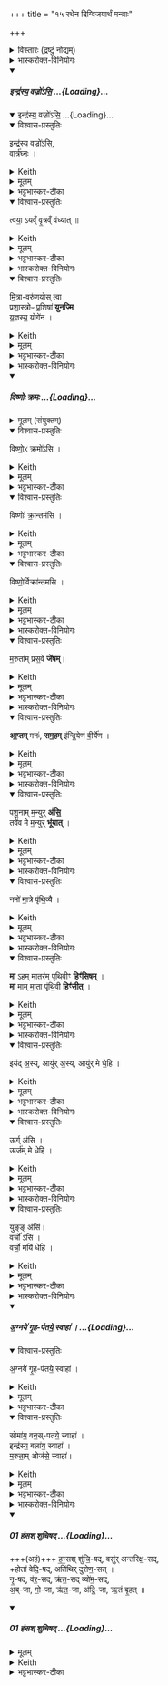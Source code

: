 +++
title = "१५ रथेन दिग्विजयार्थं मन्त्राः"

+++

<details><summary>विस्तारः (द्रष्टुं नोद्यम्)</summary>

१८ जगती

विश्वेदेवा ऋषयः
</details>
<details><summary>भास्करोक्त-विनियोगः</summary>

1रथमुपावहरति - इन्द्रस्येति ॥ व्याख्यातम् ॥
</details>
<div class="js_include" includetitle="false" newlevelforh1="5" unfilled url="/vedAH_yajuH/taittirIyam/sArasvata-vibhAgaH/saMhitA/yajuH/sarva-prastutiH/1/7_aiShTika-yAjamAnAdi/07_vAjapeyAdhvaryave_rathasaMskArAH/indrasya_vajro_si.md">
<details open><summary><h5>इन्द्र॑स्य॒ वज्रो॑ऽसि॒ ...{Loading}...</h5></summary>
<div class="js_include" includetitle="false" newlevelforh1="5" unfilled="" url="/vedAH_yajuH/taittirIyam/sArasvata-vibhAgaH/saMhitA/yajuH/sarva-prastutiH/1/7_aiShTika-yAjamAnAdi/07_vAjapeyAdhvaryave_rathasaMskArAH/indrasya_vajro_si_vRtraghnaH.md">
<details open><summary><h10>इन्द्र॑स्य॒ वज्रो॑ऽसि॒ ...{Loading}...</h10></summary>
<details open><summary>विश्वास-प्रस्तुतिः</summary>

इन्द्र॑स्य॒ वज्रो॑ऽसि॒,  
वार्त्र॑घ्नः ।
</details>
<details><summary>Keith</summary>

Thou art the thunderbolt of Indra,  
slaying obstructions,  
________________
Thou art the bolt of Indra [2] slaying foes; 
</details>
<details><summary>मूलम्</summary>

इन्द्र॑स्य॒ वज्रो॑ऽसि॒  
वार्त्र॑घ्नः ।   
</details>
<details><summary>भट्टभास्कर-टीका</summary>

इन्द्रस्य यो वज्रस्स एव त्वमसि । अमित्रवधसाधनत्वसामर्थ्यात् भाव [तद्भाव?] उपचर्यते । यद्वा - वजित्वा गतो [वज गतौ] वज्रः । औणादिको रः [रन्] । रथ उच्यते । इन्द्रस्य रथोसि [सीति] स्तूयते । इन्द्रस्य रथो विशेष्यते - वार्त्रघ्नः वृत्रघ्नोयं **वार्त्रघ्नः** । उत्सादित्वादञ् । यं रथमारुह्य वृत्रमसुरमिन्द्रो हतवान् स एव रथस्त्वमसीति । 
______________
यो वृत्रं हतवान् तस्येन्द्रस्य वज्रो वृत्रवधसाधनभूतो रथमसि ॥

</details>
</details>
</div>
<details open><summary>विश्वास-प्रस्तुतिः</summary>

त्वया॒ ऽयव्ँ वृ॒त्रव्ँ व॑ध्यात्  ॥
</details>
<details><summary>Keith</summary>

with thee may this one smite Vrtra.
________________
with thee may he slay his foe.
</details>
<details><summary>मूलम्</summary>

त्वया॒ऽयव्ँवृ॒त्रव्ँव॑ध्यात्  ॥
</details>
<details><summary>भट्टभास्कर-टीका</summary>

तस्मात् **त्वयाऽयं** यजमानो **वृत्रं** वारकं छादयितारममित्रं **वध्यात्** । आशिषि लिङ् । 'हनो वध लिङि' इति वधादेशः ॥
______________
तस्मात्तादृशेन **त्वयाऽयं** यजमानो **वृत्रं वध्याद्** इति ॥
</details>
</details>
</div>
<details><summary>भास्करोक्त-विनियोगः</summary>

2प्रष्टिवाहिनं रथं युनक्ति - मित्रावरुणयोरिति ॥ 
</details>
<details open><summary>विश्वास-प्रस्तुतिः</summary>

मि॒त्रा-वरु॑णयोस् त्वा  
प्रशा॒स्त्रोᳶ प्र॒शिषा॑ **युनज्मि**  
य॒ज्ञस्य॒ योगे॑न ।
</details>
<details><summary>Keith</summary>

By the precept of Mitra and Varuna, the directors, I yoke thee with the yoking of the sacrifice.
</details>
<details><summary>मूलम्</summary>

मि॒त्रावरु॑णयोस्त्वा प्रशा॒स्त्रोᳶ प्र॒शिषा॑ युनज्मि य॒ज्ञस्य॒ योगे॑न ।
</details>
<details><summary>भट्टभास्कर-टीका</summary>

मित्रावरुणयोः प्रशास्त्रोः । औणादिकस्तृच्, तृच इडभावः । प्रशिषा प्रकृष्टेन शासनेनाज्ञया त्वां युनाज्मि । 'शास इदङ्हलोः' इतीत्वं, 'शासिवसिघसीनाम्' इति षत्वम् । यज्ञस्य योगेन हेतुना यज्ञे यथा युज्येतेति ॥
</details>
<details><summary>भास्करोक्त-विनियोगः</summary>

3-5रथमभिप्रैति - विष्णोरित्यादि ॥ व्याख्यातम् ॥  
</details>
<div class="js_include" includetitle="false" newlevelforh1="5" unfilled url="/vedAH_yajuH/taittirIyam/sArasvata-vibhAgaH/saMhitA/yajuH/sarva-prastutiH/1/7_aiShTika-yAjamAnAdi/07_vAjapeyAdhvaryave_rathasaMskArAH/viShNoH_kramaH.md">
<details open><summary><h5>विष्णोः क्रमः ...{Loading}...</h5></summary>
<details><summary>मूलम् (संयुक्तम्)</summary>

विष्णो॒ᳵ क्रमो॑ऽसि॒ विष्णोः॑ क्रा॒न्तम॑सि॒  विष्णो॒र्विक्रा॑न्तमसि ।
</details>
<details open><summary>विश्वास-प्रस्तुतिः</summary>

विष्णो॒ᳵ क्रमो॑ऽसि ।
</details>
<details><summary>Keith</summary>

Thou art the stepping of Visnu,
</details>
<details><summary>मूलम्</summary>

विष्णो॒ᳵ क्रमो॑ऽसि ।
</details>
<details><summary>भट्टभास्कर-टीका</summary>

विष्णोर्भगवत एव क्रमोसि गमनसाधनत्वात् । प्रकृष्टस्य विष्णोः क्रमरूपेण स्तूयते रथः विष्णोः क्रमवत् भविष्यसि जयहेतुरिति ।
</details>
<details open><summary>विश्वास-प्रस्तुतिः</summary>

विष्णोः॑ क्रा॒न्तम॑सि ।
</details>
<details><summary>Keith</summary>

thou art the step of Visnu,
</details>
<details><summary>मूलम्</summary>

विष्णोः॑ क्रा॒न्तम॑सि ।
</details>
<details><summary>भट्टभास्कर-टीका</summary>

विष्णोः क्रान्तमसि यत्पूर्वं विष्णुना कृतं क्रमणं, तदेव त्वमसि तद्वज्जयसाधनं भविष्यसि अस्माकम् ।
</details>
<details open><summary>विश्वास-प्रस्तुतिः</summary>

विष्णो॒र्विक्रा॑न्तमसि ।
</details>
<details><summary>Keith</summary>

thou art the stride of Visnu.
</details>
<details><summary>मूलम्</summary>

विष्णो॒र्विक्रा॑न्तमसि ।
</details>
<details><summary>भट्टभास्कर-टीका</summary>

विष्णोर्वीक्रान्तं विजयः, तदेव त्वमसि तद्वद्विजयसाधनत्वात् । पूर्ववद्गतिस्वरः ॥
</details>
</details>
</div>
<details><summary>भास्करोक्त-विनियोगः</summary>

6रथमातिष्ठति - मरुतामीति ॥ 
</details>
<details open><summary>विश्वास-प्रस्तुतिः</summary>

म॒रुता॑म् प्रस॒वे **जे॑षम्**।
</details>
<details><summary>Keith</summary>

On the instigation of the Maruts may I conquer.
</details>
<details><summary>मूलम्</summary>

म॒रुता॑म्प्रस॒वे जे॑षम्।
</details>
<details><summary>भट्टभास्कर-टीका</summary>

मरुतां प्रसवे अनुज्ञायां सत्यां मरुद्भिरेवाहं जेषं जीयासं शत्रून् । जयतेर्लेटि 'सिब्बहुलं लेटि' इत्यडागमः, इतश्च लोपः ॥
</details>
<details><summary>भास्करोक्त-विनियोगः</summary>

7कूबरम् अभिमन्त्रयते - आप्तमिति ॥ 
</details>
<details open><summary>विश्वास-प्रस्तुतिः</summary>

**आ॒प्तम्** मनः॑, **सम॒हम्** इ॑न्द्रि॒येण॑ वी॒र्ये॑ण ।
</details>
<details><summary>Keith</summary>

Be mind ready.  
May I be united with power and strength.
</details>
<details><summary>मूलम्</summary>

आ॒प्तम्मनः॑, सम॒हमि॑न्द्रि॒येण॑ वी॒र्ये॑ण ।
</details>
<details><summary>भट्टभास्कर-टीका</summary>

आप्तं सुहृद्भूतं यन्मनस्तदेव त्वमसि । यद्वा - यन्मनसेप्सितं तन्मन उच्यते । मननीयं वा मनः । तत्सर्वं मया आप्तं लब्धमनेन कर्मणा ।

किञ्च - अहमिन्द्रियेण चक्षुरादिना वीर्येण च प्रजननसामर्थ्येनैश्वर्येण वा सङ्गतोस्मि । योग्यं क्रियापदमध्याह्रियते । 'इन्द्रियमिन्द्रलिङ्गम्' इति निपात्यते ॥
</details>
<details><summary>भास्करोक्त-विनियोगः</summary>

8 वाराही उपानहाव् उपमुञ्चते -  
पशूनां मन्युर् असीति ॥  
</details>
<details open><summary>विश्वास-प्रस्तुतिः</summary>

पशू॒नाम् म॒न्युर् **अ॑सि॒**  
तवे॑व मे म॒न्युर् **भू॑यात्** ।
</details>
<details><summary>Keith</summary>

Thou art the spirit of cattle; like them may my spirit be.
</details>
<details><summary>मूलम्</summary>

पशू॒नाम्म॒न्युर॑सि॒ तवे॑व मे म॒न्युर्भू॑यात् ।
</details>
<details><summary>भट्टभास्कर-टीका</summary>

पशूनां मन्युर्दीप्तिरसि क्रोधजन्मा गृह्यते । प्रकृतिशब्देन विकार उच्यते 'पशूनां वा एष मन्युः । यद्वराहः' इति च ब्राह्मणम् । 'नामन्यतरस्याम्' इति नाम उदात्तत्वम् । तवेव ममापि मन्युर्भूयात् दीप्तिमान् स्याम् ॥
</details>
<details><summary>भास्करोक्त-विनियोगः</summary>

9इमाम् अभिमृशति - नम इति ॥ 
</details>
<details open><summary>विश्वास-प्रस्तुतिः</summary>

नमो॑ मा॒त्रे पृ॑थि॒व्यै ।  
</details>
<details><summary>Keith</summary>

Homage to mother earth; 
</details>
<details><summary>मूलम्</summary>

नमो॑ मा॒त्रे पृ॑थि॒व्यै ।  
</details>
<details><summary>भट्टभास्कर-टीका</summary>

मात्रे सर्वस्योत्पादयित्र्यै पृथिव्यै नमः । 'उभयत्राप्युदात्तयणः' इति चतुर्थ्या उदात्तत्वम् ॥
</details>
<details><summary>भास्करोक्त-विनियोगः</summary>

10तस्य दक्षिणं पादमुपावहरति - 
</details>
<details open><summary>विश्वास-प्रस्तुतिः</summary>

**मा** ऽहम् मा॒तर॑म् पृथि॒वीꣳ **हिꣳ॑सिषम्**  ।  
**मा** माम् मा॒ता पृ॑थि॒वी **हिꣳ॑सीत्** ।   
</details>
<details><summary>Keith</summary>

may I not harm mother earth [1]; may mother earth harm me not.
</details>
<details><summary>मूलम्</summary>

माऽहम्मा॒तर॑म्पृथि॒वीꣳ हिꣳ॑सिषम्  ।  
मा [29] माम्मा॒ता पृ॑थि॒वी हिꣳ॑सीत् ।   
</details>
<details><summary>भट्टभास्कर-टीका</summary>

मातरं पृथिवीं अहं मा हिंसिषं अनेन पादक्रमेण । न हि कश्चिन्मातरं हिनस्ति । पृथिवी च माता मा हिंसीत् । न हि कं चिदपि माता हिनस्ति ॥
</details>
<details><summary>भास्करोक्त-विनियोगः</summary>

11सव्येंसे राजतं मणिं प्रतिमुञ्चते - इयदिति ॥ 
</details>
<details open><summary>विश्वास-प्रस्तुतिः</summary>

इय॑द् अ॒स्य्, आयु॑र् अ॒स्य्, आयु॑र् मे धे॒हि ।
</details>
<details><summary>Keith</summary>

So great art thou, thou art life, bestow life upon me; 
</details>
<details><summary>मूलम्</summary>

इय॑द॒स्यायु॑र॒स्यायु॑र्मे धे॒हि ।
</details>
<details><summary>भट्टभास्कर-टीका</summary>

इदं परिमाणमस्येयत् । 'किमिदम्भ्यां वो घः' इति मतु, 'इदङ्किमोरीश्की' 'यस्येति' लोपः, उदात्तनिवृत्तिस्वरेण इकार उदात्तः । इयत्तया परिच्छिन्नमसि ; तस्मादायुरसीति आयुरिवेयत्तया परिच्छिन्नत्वात्, आयुर्हेतुत्वाद्वा ; तस्मात्तादृशस्त्वमायुर्मे धेहि ॥
</details>
<details><summary>भास्करोक्त-विनियोगः</summary>

12दक्षिणेंसे औदुम्बरं - ऊर्गसीति ॥ 
</details>
<details open><summary>विश्वास-प्रस्तुतिः</summary>

ऊर्ग् अ॑सि ।  
ऊर्ज॑म् मे धेहि ।
</details>
<details><summary>Keith</summary>

thou art strength, bestow strength upon me; 
</details>
<details><summary>मूलम्</summary>

ऊर्ग॑सि ।  
ऊर्ज॑म्मे धेहि ।
</details>
<details><summary>भट्टभास्कर-टीका</summary>

ऊर्गन्नं तदेव त्वमसि तद्धेतुर्वा । तादृशं त्वमूर्जं धेहि ॥
</details>
<details><summary>भास्करोक्त-विनियोगः</summary>

13दक्षिण एवांसे सौवर्णं - युङ्ङसीति ॥ 
</details>
<details open><summary>विश्वास-प्रस्तुतिः</summary>

युङ्ङ् अ॑सि॑।  
वर्चो॑ ऽसि ।  
वर्चो॒ मयि॑ धेहि ।  
</details>
<details><summary>Keith</summary>

thou art the yoker; thou art radiance, bestow radiance upon me.
</details>
<details><summary>मूलम्</summary>

युङ्ङ॑सि॑।  
वर्चो॑ऽसि ।  
वर्चो॒ मयि॑ धेहि ।  
</details>
<details><summary>भट्टभास्कर-टीका</summary>

योजयतीति युङ्, युक्तो वा । सर्वत्र ऋत्विगादिना क्विन्, 'युजेरसमासे' इति नुम्, 'क्विन्प्रत्ययस्य' इति कुत्वम् । तस्मात्त्वं वर्चो दीप्तिरसि । दीप्त्या हि योग्यतां भजते तत्त्वं वर्चो मे धेहि स्थापय ॥
</details>
<details><summary>भास्करोक्त-विनियोगः</summary>

14-17रथविमोचनीयं जुहोति - अग्नय इत्याद्याः ॥ 
</details>
<div class="js_include" includetitle="false" newlevelforh1="5" unfilled url="/vedAH_yajuH/taittirIyam/sArasvata-vibhAgaH/saMhitA/yajuH/sarva-prastutiH/1/8_rAjasUyAdi/15_rathena_digvijayArthaM_mantrAH/agnaye_gRhapataye_svAhA.md">
<details open><summary><h5>अ॒ग्नये॑ गृ॒ह-प॑तये॒ स्वाहा॑ ।    ...{Loading}...</h5></summary>
<details open><summary>विश्वास-प्रस्तुतिः</summary>

अ॒ग्नये॑ गृ॒ह-प॑तये॒ स्वाहा॑ ।   
</details>
<details><summary>Keith</summary>

To Agni, lord of the house, hail! 
</details>
<details><summary>मूलम्</summary>

अ॒ग्नये॑ गृ॒ह-प॑तये॒ स्वाहा॑ ।   
</details>
<details><summary>भट्टभास्कर-टीका</summary>

अग्नये गृहाणां निवासाधाराणां पात्रे । 
</details>
</details>
</div>
<details open><summary>विश्वास-प्रस्तुतिः</summary>

सोमा॑य॒ वन॒स्-पत॑ये॒ स्वाहा॑ ।   
इन्द्र॑स्य॒ बला॑य॒ स्वाहा॑ ।  
म॒रुता॒म् ओज॑से॒ स्वाहा॑।   
</details>
<details><summary>Keith</summary>

To Soma, lord of the forest, hail! To Indra's strength hail! To the Maruts' force hail!  
</details>
<details><summary>मूलम्</summary>

सोमा॑य॒ वन॒स्पत॑ये॒ स्वाहा॑ ।   
इन्द्र॑स्य॒ बला॑य॒ स्वाहा॑ ।  
म॒रुता॒मोज॑से॒ स्वाहा॑।   
</details>
<details><summary>भट्टभास्कर-टीका</summary>

सोमाय वनानां वनप्रभवानां दारूणां पात्रे । 'इन्द्रस्य वज्रोसि' इत्युक्तं, तदात्मने मरुतामोजसे वेगाय ॥
</details>
<details><summary>भास्करोक्त-विनियोगः</summary>

18रथवाहने रथमादधाति - हंस इत्यतिजगत्या ॥ 'अतिच्छन्दसा दधाति' इत्यादि ब्राह्मणम् । 
</details>
<div class="js_include" includetitle="false" newlevelforh1="5" unfilled url="/vedAH_yajuH/taittirIyam/sArasvata-vibhAgaH/AraNyakam/Rk/vishvAsa-prastutiH/06_mahA-nArAyaNopaniShat/10_2/01_haMsash_shuchiShad.md">
<details open><summary><h5>01 हंसश् शुचिषद् ...{Loading}...</h5></summary>

+++(अहं)+++ ह॒ꣳ॒सश् शु॑चि॒-षद्, वसु॑र् अन्तरिक्ष॒-सद्,  
+होता॑ वेदि॒-षद्, अति॑थिर् दुरोण॒-सत् ।  
नृ॒-षद्, व॑र॒-सद्, ऋ॑त॒-सद् व्यो॑म॒-सद्,  
अ॒ब्-जा, गो॒-जा, ऋ॑त॒-जा, अ॑द्रि॒-जा, ऋ॒तं बृ॒हत् ॥
</details>
</div>
<div class="js_include" includetitle="false" newlevelforh1="5" unfilled url="/vedAH_yajuH/taittirIyam/sArasvata-vibhAgaH/AraNyakam/Rk/sarvASh_TIkAH/06_mahA-nArAyaNopaniShat/10_2/01_haMsash_shuchiShad.md">
<details open><summary><h5>01 हंसश् शुचिषद् ...{Loading}...</h5></summary>
<details><summary>मूलम्</summary>

ह॒ꣳ॒सश्शु॑चि॒षद्वसु॑रन्तरिख्ष॒सद्धोता॑ वेदि॒षदति॑थिर्दुरोण॒सत् ।  
नृ॒षद्व॑र॒सदृ॑त॒सद्व्यो॑म॒सद॒ब्जा गो॒जा ऋ॑त॒जा अ॑द्रि॒जा ऋ॒तम्बृ॒हत् ॥ [30]
</details>
<details><summary>Keith</summary>

I The gander seated in purity, the bright one seated in the atmosphere,  
The Hotr seated at the altar, the guest seated in the house,  
Seated among men, seated in the highest, seated in holy order, seated in the firmament, Born of the waters, born of the cows, born of holy order, born of the mountain, the great holy order.
</details>
<details><summary>भट्टभास्कर-टीका</summary>

अध्यात्ममधिदैवमधियज्ञं चाधिकृत्य त्रेधेमं मन्त्रं व्याचक्षते । तत्र प्रकरणानुरूपोर्थविशेषो गृहीतव्यः ।
अध्यात्मे तावत् - हंसः आत्मा । शुचिषु स्थानेषु सीदतीति शुचिषत् । वासयिता वसुः वरिष्ठो वा । अन्तरिक्षे हृदयाकाशादिषु सीदतीति अन्तरिक्षसत् । होता आह्वाता देवानामादाता वा । वेद्यां यागार्थं सीदतीति वेदिषत् । अतिथिस्सततगतिः, तिथिकृतविशेषरहितो वा । दुःखरक्षणेषु गृहादिषु सीदतीति दुरोणसत् । नृषु प्राणिशरीरेषु तद्भावेन सीदतीति नृषत् । वरेषु फलेषु भोक्तृत्वेन सीदतीति वरसत् । ऋते यज्ञे सत्ये वा सीदतीति ऋतसत् । विविधे रक्षणे तृप्तौ वा सीदतीति व्योमसत् । अद्भ्यो जातः अब्जाः शरीराभिप्रायं, शुक्क्लाज्जातत्वात् । यथा 'पञ्चम्यामाहुतावापः पुरुषवचसो भवन्ति' इति । अपां वा यागद्वारेण जनयिता । अन्तर्भावितण्यर्थात् 'जनसनखन' इति विट्, 'विड्वनोः' इत्यात्वम् । गोषु पशुषु अनुग्राहकतया जातः गोजाः । ऋते यज्ञे ऋतार्थं वा जातः प्रादुर्भूतः ऋतजाः । अद्रिजाः पर्वतादिष्वपि प्रादुर्भूतः । ऋतं सत्यरूपं बृहद्ब्रह्म ।
अथाधिदैवे - हंस आदित्यः । शुचिनि मण्डले सीदतीति शुचिषत् । होता अपामादाता । वेद्यामाराध्यतया सीदतीति वेदिषत् । अतिथिस्सततगतिः । दुरोणेषु गृहेषु मेषादिषु सीदतीति दुरोणसत् । वराणां दातृत्वेन तेषु सीदतीति वरसत् । अपो जनयतीत्यब्जाः । गोजाः रश्मिसमूहवर्ती । ऋते सत्ये जात ऋतजाः । अद्रिजाः उदयाचलात्प्रादुर्भूतः । समानमन्यत् ।

अथाधियज्ञे - हंसो रथः हन्ति पृथिवीमिति । शुचौ देवयजने रथवाहने च सीदतीति शुचिषत् । शुचिर्यजमानः सीदत्यस्मिम्निति वा शुचिषत् । होतेव वेद्यां सीदतीति वेदिषत् । अतिथिस्सर्वत्राप्रतिहतगतिः । नृषत् मनुष्यार्थं शूरार्थं वा सीदतीति नृषु वा उपकारार्थं सीदतीति नृषत् । ऋतार्थं सत्यार्थं यज्ञार्थं वा सीदतीति ऋतसत् । अब्जाः उदकाज्जातः । गोजाः गोविकारचर्मादिग्रथितत्वात् ततो जात इत्युच्यते । अद्रिभिर्दारुभिरुत्पादितत्वात्ततो जात इत्युच्यते अद्रिजाः । गतमन्यत् ॥

इत्यष्टमे पञ्चदशोनुवाकः ॥
</details>
</details>
</div>
